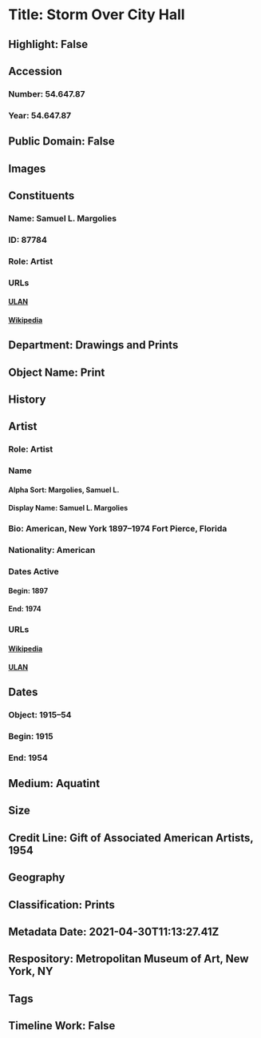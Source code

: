 # Title: Storm Over City Hall
## Highlight: False
## Accession
### Number: 54.647.87
### Year: 54.647.87
## Public Domain: False
## Images
## Constituents
### Name: Samuel L. Margolies
### ID: 87784
### Role: Artist
### URLs
#### [ULAN](http://vocab.getty.edu/page/ulan/500489959)
#### [Wikipedia](https://www.wikidata.org/wiki/Q61911484)
## Department: Drawings and Prints
## Object Name: Print
## History
## Artist
### Role: Artist
### Name
#### Alpha Sort: Margolies, Samuel L.
#### Display Name: Samuel L. Margolies
### Bio: American, New York 1897–1974 Fort Pierce, Florida
### Nationality: American
### Dates Active
#### Begin: 1897
#### End: 1974
### URLs
#### [Wikipedia](https://www.wikidata.org/wiki/Q61911484)
#### [ULAN](http://vocab.getty.edu/page/ulan/500489959)
## Dates
### Object: 1915–54
### Begin: 1915
### End: 1954
## Medium: Aquatint
## Size
## Credit Line: Gift of Associated American Artists, 1954
## Geography
## Classification: Prints
## Metadata Date: 2021-04-30T11:13:27.41Z
## Respository: Metropolitan Museum of Art, New York, NY
## Tags
## Timeline Work: False